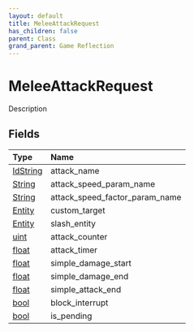 ```yaml
---
layout: default
title: MeleeAttackRequest
has_children: false
parent: Class
grand_parent: Game Reflection
---
```

# MeleeAttackRequest
Description 

## Fields

| Type | Name |
|:----------|:--------------|
| [IdString](/riftbreaker-wiki/docs/game-reflection/components/id_string/) | attack_name |
| [String](/riftbreaker-wiki/docs/game-reflection/components/string/) | attack_speed_param_name |
| [String](/riftbreaker-wiki/docs/game-reflection/components/string/) | attack_speed_factor_param_name |
| [Entity](/riftbreaker-wiki/docs/game-reflection/classes/entity/) | custom_target |
| [Entity](/riftbreaker-wiki/docs/game-reflection/classes/entity/) | slash_entity |
| [uint](/riftbreaker-wiki/docs/game-reflection/components/uint/) | attack_counter |
| [float](/riftbreaker-wiki/docs/game-reflection/components/float/) | attack_timer |
| [float](/riftbreaker-wiki/docs/game-reflection/components/float/) | simple_damage_start |
| [float](/riftbreaker-wiki/docs/game-reflection/components/float/) | simple_damage_end |
| [float](/riftbreaker-wiki/docs/game-reflection/components/float/) | simple_attack_end |
| [bool](/riftbreaker-wiki/docs/game-reflection/components/bool/) | block_interrupt |
| [bool](/riftbreaker-wiki/docs/game-reflection/components/bool/) | is_pending |

